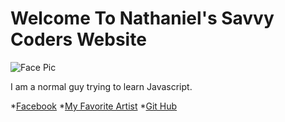 # Welcome To Nathaniel's Savvy Coders Website

![Face Pic](https://avatars0.githubusercontent.com/u/33047245?s=460&v=4)

I am a normal guy trying to learn Javascript.

*[Facebook](https://www.facebook.com/natejh0721)
*[My Favorite Artist](https://gagadaily.com/)
*[Git Hub](https://github.com/ibn0721)

